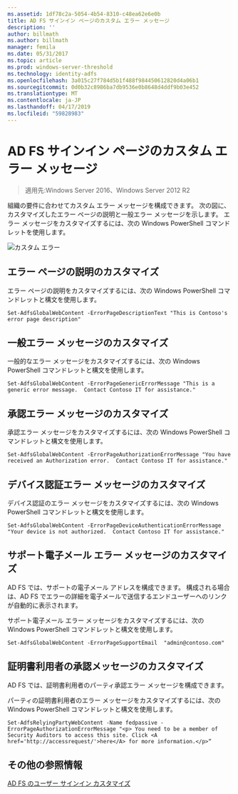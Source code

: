 ```yaml
---
ms.assetid: 1df78c2a-5054-4b54-8310-c48ea62e6e0b
title: AD FS サインイン ページのカスタム エラー メッセージ
description: ''
author: billmath
ms.author: billmath
manager: femila
ms.date: 05/31/2017
ms.topic: article
ms.prod: windows-server-threshold
ms.technology: identity-adfs
ms.openlocfilehash: 3a015c27f784d5b1f488f984450612820d4a06b1
ms.sourcegitcommit: 0d0b32c8986ba7db9536e0b8648d4ddf9b03e452
ms.translationtype: MT
ms.contentlocale: ja-JP
ms.lasthandoff: 04/17/2019
ms.locfileid: "59828983"
---
```

# <a name="custom-error-messages-for-ad-fs-sign-in-page"></a>AD FS サインイン ページのカスタム エラー メッセージ  

>適用先:Windows Server 2016、Windows Server 2012 R2

組織の要件に合わせてカスタム エラー メッセージを構成できます。 次の図に、カスタマイズしたエラー ページの説明と一般エラー メッセージを示します。 エラー メッセージをカスタマイズするには、次の Windows PowerShell コマンドレットを使用します。  
  
![カスタム エラー](media/AD-FS-user-sign-in-customization/ADFS_Blue_Custom3.png)  
  
## <a name="customize-the-error-page-description"></a>エラー ページの説明のカスタマイズ  
エラー ページの説明をカスタマイズするには、次の Windows PowerShell コマンドレットと構文を使用します。  
  

`Set-AdfsGlobalWebContent -ErrorPageDescriptionText "This is Contoso's error page description" ` 

  
## <a name="customize-a-generic-error-message"></a>一般エラー メッセージのカスタマイズ  
一般的なエラー メッセージをカスタマイズするには、次の Windows PowerShell コマンドレットと構文を使用します。  
  
 
`Set-AdfsGlobalWebContent -ErrorPageGenericErrorMessage "This is a generic error message.  Contact Contoso IT for assistance." ` 

  
## <a name="customize-an-authorization-error-message"></a>承認エラー メッセージのカスタマイズ  
承認エラー メッセージをカスタマイズするには、次の Windows PowerShell コマンドレットと構文を使用します。  
  

    Set-AdfsGlobalWebContent -ErrorPageAuthorizationErrorMessage "You have received an Authorization error.  Contact Contoso IT for assistance."  

  
## <a name="customize-a-device-authentication-error-message"></a>デバイス認証エラー メッセージのカスタマイズ  
デバイス認証のエラー メッセージをカスタマイズするには、次の Windows PowerShell コマンドレットと構文を使用します。  
  
 
`Set-AdfsGlobalWebContent -ErrorPageDeviceAuthenticationErrorMessage "Your device is not authorized.  Contact Contoso IT for assistance."`  
 
  
## <a name="customize-a-support-email-error-message"></a>サポート電子メール エラー メッセージのカスタマイズ  
AD FS では、サポートの電子メール アドレスを構成できます。 構成される場合は、AD FS でエラーの詳細を電子メールで送信するエンドユーザーへのリンクが自動的に表示されます。  
  
サポート電子メール エラー メッセージをカスタマイズするには、次の Windows PowerShell コマンドレットと構文を使用します。  
  

    Set-AdfsGlobalWebContent -ErrorPageSupportEmail  "admin@contoso.com"  

  
## <a name="customize-a-relying-party-authorization-message"></a>証明書利用者の承認メッセージのカスタマイズ  
AD FS では、証明書利用者のパーティ承認エラー メッセージを構成できます。  
  
パーティの証明書利用者のエラー メッセージをカスタマイズするには、次の Windows PowerShell コマンドレットと構文を使用します。  

    Set-AdfsRelyingPartyWebContent -Name fedpassive -ErrorPageAuthorizationErrorMessage "<p> You need to be a member of Security Auditors to access this site. Click <A href='http://accessrequest/'>here</A> for more information.</p>“  


## <a name="additional-references"></a>その他の参照情報 
[AD FS のユーザー サインイン カスタマイズ](AD-FS-user-sign-in-customization.md)    
